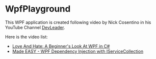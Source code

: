 # WpfPlayground


This WPF application is created following video by Nick Cosentino in his YouTube Channel [DevLeader](https://www.youtube.com/@DevLeader).

Here is the video list:

- [Love And Hate: A Beginner's Look At WPF in C#](https://www.youtube.com/watch?v=1FENvqHO210)
- [Made EASY - WPF Dependency Injection with IServiceCollection](https://www.youtube.com/watch?v=AoQnI5St1Qg)






